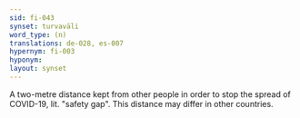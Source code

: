 ```yaml
---
sid: fi-043
synset: turvaväli
word_type: (n)
translations: de-028, es-007
hypernym: fi-003
hyponym: 
layout: synset
---
```

A two-metre distance kept from other people in order to stop the spread of COVID-19, lit. "safety gap". This distance may differ in other countries.